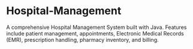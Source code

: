 # Hospital-Management
A comprehensive Hospital Management System built with Java. Features include patient management, appointments, Electronic Medical Records (EMR), prescription handling, pharmacy inventory, and billing.
